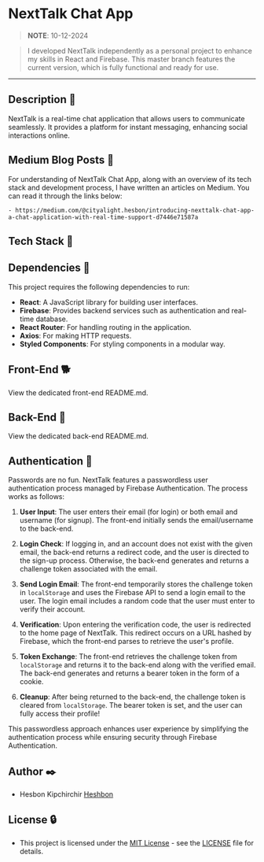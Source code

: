 # NextTalk Chat App

> **NOTE**: 10-12-2024

> I developed NextTalk independently as a personal project to enhance my skills in React and Firebase. This master branch features the current version, which is fully functional and ready for use.

---

## Description 💬

NextTalk is a real-time chat application that allows users to communicate seamlessly. It provides a platform for instant messaging, enhancing social interactions online.

## Medium Blog Posts 📰

For understanding of NextTalk Chat App, along with an overview of its tech stack and development process, I have written an articles on Medium. You can read it through the links below:

    - https://medium.com/@cityalight.hesbon/introducing-nexttalk-chat-app-a-chat-application-with-real-time-support-d7446e71587a

## Tech Stack 🐩


## Dependencies 👫

This project requires the following dependencies to run:

- **React**: A JavaScript library for building user interfaces.
- **Firebase**: Provides backend services such as authentication and real-time database.
- **React Router**: For handling routing in the application.
- **Axios**: For making HTTP requests.
- **Styled Components**: For styling components in a modular way.

## Front-End 🐕

View the dedicated front-end README.md.

## Back-End 🐾

View the dedicated back-end README.md.

## Authentication 🔑

Passwords are no fun. NextTalk features a passwordless user authentication process managed by Firebase Authentication. The process works as follows:

1. **User Input**: The user enters their email (for login) or both email and username (for signup). The front-end initially sends the email/username to the back-end.

2. **Login Check**: If logging in, and an account does not exist with the given email, the back-end returns a redirect code, and the user is directed to the sign-up process. Otherwise, the back-end generates and returns a challenge token associated with the email.

3. **Send Login Email**: The front-end temporarily stores the challenge token in `localStorage` and uses the Firebase API to send a login email to the user. The login email includes a random code that the user must enter to verify their account.

4. **Verification**: Upon entering the verification code, the user is redirected to the home page of NextTalk. This redirect occurs on a URL hashed by Firebase, which the front-end parses to retrieve the user's profile.

5. **Token Exchange**: The front-end retrieves the challenge token from `localStorage` and returns it to the back-end along with the verified email. The back-end generates and returns a bearer token in the form of a cookie.

6. **Cleanup**: After being returned to the back-end, the challenge token is cleared from `localStorage`. The bearer token is set, and the user can fully access their profile!

This passwordless approach enhances user experience by simplifying the authentication process while ensuring security through Firebase Authentication.

## Author ✒️

+ Hesbon Kipchirchir [Heshbon](https://github.com/Heshbon)

## License 🔒

+  This project is licensed under the [MIT License](https://opensource.org/licenses/MIT) - see the [LICENSE](https://github.com/Heshbon/nexttalk-chat-app/blob/main/LICENSE) file for details.
